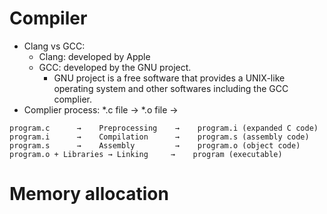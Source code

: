 
# Compiler
- Clang vs GCC:
	- Clang: developed by Apple
	- GCC: developed by the GNU project.
		-  GNU project is a free software that  provides a UNIX-like operating system and other softwares including the GCC complier.
- Complier process: *.c file -> *.o file -> 
```
program.c      →    Preprocessing    →    program.i (expanded C code)
program.i      →    Compilation      →    program.s (assembly code)
program.s      →    Assembly         →    program.o (object code)
program.o + Libraries → Linking     →    program (executable)
```

# Memory allocation
